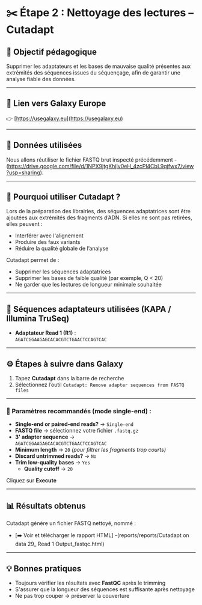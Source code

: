 # ✂️ Étape 2 : Nettoyage des lectures – Cutadapt

## 🎯 Objectif pédagogique

Supprimer les adaptateurs et les bases de mauvaise qualité présentes aux extrémités des séquences issues du séquençage, afin de garantir une analyse fiable des données.

---

## 🔗 Lien vers Galaxy Europe

👉 [https://usegalaxy.eu](https://usegalaxy.eu)

---

## 📁 Données utilisées

Nous allons réutiliser le fichier FASTQ brut inspecté précédemment -(https://drive.google.com/file/d/1NPX9jtgKhjIv0eH_4zcPl4CbL9qjfwx7/view?usp=sharing).

---

## 🧾 Pourquoi utiliser Cutadapt ?

Lors de la préparation des librairies, des séquences adaptatrices sont être ajoutées aux extrémités des fragments d’ADN. Si elles ne sont pas retirées, elles peuvent :

- Interférer avec l'alignement
- Produire des faux variants
- Réduire la qualité globale de l’analyse

Cutadapt permet de :

- Supprimer les séquences adaptatrices
- Supprimer les bases de faible qualité (par exemple, Q < 20)
- Ne garder que les lectures de longueur minimale souhaitée

---

## 🧬 Séquences adaptateurs utilisées (KAPA / Illumina TruSeq)

- **Adaptateur Read 1 (R1)** :  
  `AGATCGGAAGAGCACACGTCTGAACTCCAGTCAC`

---

## ⚙️ Étapes à suivre dans Galaxy

1. Tapez **Cutadapt** dans la barre de recherche
2. Sélectionnez l’outil `Cutadapt: Remove adapter sequences from FASTQ files`

---

### 📌 Paramètres recommandés (mode single-end) :

- **Single-end or paired-end reads?** → `Single-end`
- **FASTQ file** → sélectionnez votre fichier `.fastq.gz`
- **3' adapter sequence** →  
  `AGATCGGAAGAGCACACGTCTGAACTCCAGTCAC`
- **Minimum length** → `20` *(pour filtrer les fragments trop courts)*
- **Discard untrimmed reads?** → `No`
- **Trim low-quality bases** → `Yes`
  - **Quality cutoff** → `20`

Cliquez sur **Execute**

---


## 📊 Résultats obtenus

Cutadapt génère un fichier FASTQ nettoyé, nommé :
- [➡️ Voir et télécharger le rapport HTML] -(reports/reports/Cutadapt on data 29_ Read 1 Output_fastqc.html) 

---


## 💡 Bonnes pratiques

- Toujours vérifier les résultats avec **FastQC** après le trimming
- S'assurer que la longueur des séquences est suffisante après nettoyage
- Ne pas trop couper → préserver la couverture



